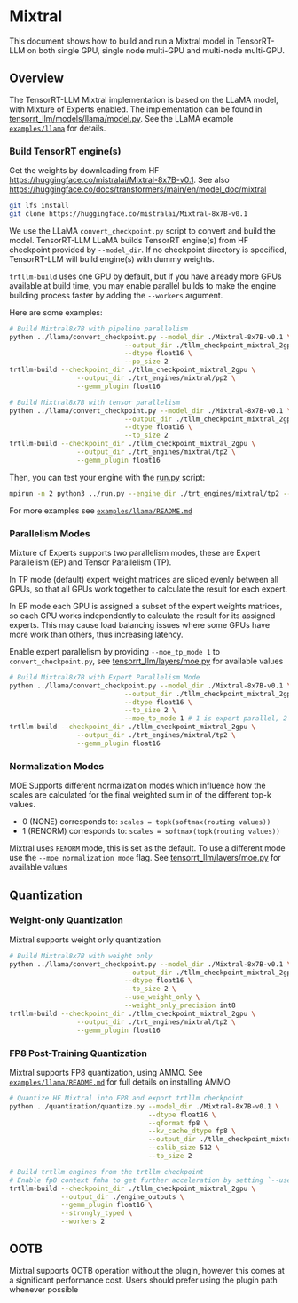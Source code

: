 # Mixtral

This document shows how to build and run a Mixtral model in TensorRT-LLM on both single GPU, single node multi-GPU and
multi-node multi-GPU.

## Overview

The TensorRT-LLM Mixtral implementation is based on the LLaMA model, with Mixture of Experts enabled. The implementation can
be found in [tensorrt_llm/models/llama/model.py](../../tensorrt_llm/models/llama/model.py).
See the LLaMA example [`examples/llama`](../llama) for details.

### Build TensorRT engine(s)

Get the weights by downloading from HF https://huggingface.co/mistralai/Mixtral-8x7B-v0.1.
See also https://huggingface.co/docs/transformers/main/en/model_doc/mixtral

```bash
git lfs install
git clone https://huggingface.co/mistralai/Mixtral-8x7B-v0.1
```

We use the LLaMA `convert_checkpoint.py` script to convert and build the model. TensorRT-LLM LLaMA builds TensorRT engine(s) from HF checkpoint provided by `--model_dir`.
If no checkpoint directory is specified, TensorRT-LLM will build engine(s) with dummy weights.

`trtllm-build` uses one GPU by default, but if you have already more GPUs available at build time,
you may enable parallel builds to make the engine building process faster by adding the `--workers` argument.

Here are some examples:

```bash
# Build Mixtral8x7B with pipeline parallelism
python ../llama/convert_checkpoint.py --model_dir ./Mixtral-8x7B-v0.1 \
                             --output_dir ./tllm_checkpoint_mixtral_2gpu \
                             --dtype float16 \
                             --pp_size 2
trtllm-build --checkpoint_dir ./tllm_checkpoint_mixtral_2gpu \
                 --output_dir ./trt_engines/mixtral/pp2 \
                 --gemm_plugin float16

```

```bash
# Build Mixtral8x7B with tensor parallelism
python ../llama/convert_checkpoint.py --model_dir ./Mixtral-8x7B-v0.1 \
                             --output_dir ./tllm_checkpoint_mixtral_2gpu \
                             --dtype float16 \
                             --tp_size 2
trtllm-build --checkpoint_dir ./tllm_checkpoint_mixtral_2gpu \
                 --output_dir ./trt_engines/mixtral/tp2 \
                 --gemm_plugin float16
```

Then, you can test your engine with the [run.py](../run.py) script:

```bash
mpirun -n 2 python3 ../run.py --engine_dir ./trt_engines/mixtral/tp2 --tokenizer_dir ./Mixtral-8x7B-v0.1 --max_output_len 8 --input_text "I love french quiche"
```

For more examples see [`examples/llama/README.md`](../llama/README.md)

### Parallelism Modes

Mixture of Experts supports two parallelism modes, these are Expert Parallelism (EP) and Tensor Parallelism (TP).

In TP mode (default) expert weight matrices are sliced evenly between all GPUs, so that all GPUs work together to
calculate the result for each expert.

In EP mode each GPU is assigned a subset of the expert weights matrices, so each GPU works independently to calculate
the result for its assigned experts. This may cause load balancing issues where some GPUs have more work than others,
thus increasing latency.

Enable expert parallelism by providing `--moe_tp_mode 1` to `convert_checkpoint.py`, see [tensorrt_llm/layers/moe.py](../../tensorrt_llm/layers/moe.py#L51) for available values

```bash
# Build Mixtral8x7B with Expert Parallelism Mode
python ../llama/convert_checkpoint.py --model_dir ./Mixtral-8x7B-v0.1 \
                             --output_dir ./tllm_checkpoint_mixtral_2gpu \
                             --dtype float16 \
                             --tp_size 2 \
                             --moe_tp_mode 1 # 1 is expert parallel, 2 is tensor parallel (default 2)
trtllm-build --checkpoint_dir ./tllm_checkpoint_mixtral_2gpu \
                 --output_dir ./trt_engines/mixtral/tp2 \
                 --gemm_plugin float16
```

### Normalization Modes

MOE Supports different normalization modes which influence how the scales are calculated for the final weighted sum in
of the different top-k values.

- 0 (NONE) corresponds to: `scales = topk(softmax(routing values))`
- 1 (RENORM) corresponds to: `scales = softmax(topk(routing values))`

Mixtral uses `RENORM` mode, this is set as the default. To use a different mode use the `--moe_normalization_mode` flag.
See [tensorrt_llm/layers/moe.py](../../tensorrt_llm/layers/moe.py#L56) for available values


## Quantization

### Weight-only Quantization

Mixtral supports weight only quantization

```bash
# Build Mixtral8x7B with weight only
python ../llama/convert_checkpoint.py --model_dir ./Mixtral-8x7B-v0.1 \
                             --output_dir ./tllm_checkpoint_mixtral_2gpu \
                             --dtype float16 \
                             --tp_size 2 \
                             --use_weight_only \
                             --weight_only_precision int8
trtllm-build --checkpoint_dir ./tllm_checkpoint_mixtral_2gpu \
                 --output_dir ./trt_engines/mixtral/tp2 \
                 --gemm_plugin float16
```

### FP8 Post-Training Quantization

Mixtral supports FP8 quantization, using AMMO. See [`examples/llama/README.md`](../llama/README.md#fp8-post-training-quantization) for full details on installing AMMO

```bash
# Quantize HF Mixtral into FP8 and export trtllm checkpoint
python ../quantization/quantize.py --model_dir ./Mixtral-8x7B-v0.1 \
                                   --dtype float16 \
                                   --qformat fp8 \
                                   --kv_cache_dtype fp8 \
                                   --output_dir ./tllm_checkpoint_mixtral_2gpu \
                                   --calib_size 512 \
                                   --tp_size 2

# Build trtllm engines from the trtllm checkpoint
# Enable fp8 context fmha to get further acceleration by setting `--use_fp8_context_fmha enable`
trtllm-build --checkpoint_dir ./tllm_checkpoint_mixtral_2gpu \
             --output_dir ./engine_outputs \
             --gemm_plugin float16 \
             --strongly_typed \
             --workers 2
```

## OOTB

Mixtral supports OOTB operation without the plugin, however this comes at a significant performance cost. Users should prefer using the plugin path whenever possible
